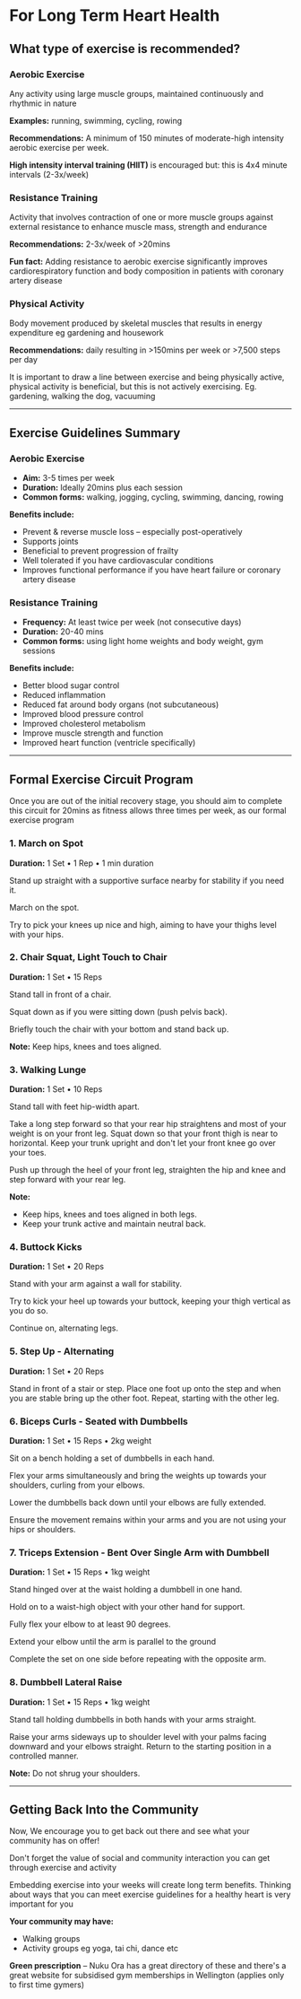 # For Long Term Heart Health

## What type of exercise is recommended?

### Aerobic Exercise
Any activity using large muscle groups, maintained continuously and rhythmic in nature

**Examples:** running, swimming, cycling, rowing

**Recommendations:** A minimum of 150 minutes of moderate-high intensity aerobic exercise per week.

**High intensity interval training (HIIT)** is encouraged but: this is 4x4 minute intervals (2-3x/week)

### Resistance Training
Activity that involves contraction of one or more muscle groups against external resistance to enhance muscle mass, strength and endurance

**Recommendations:** 2-3x/week of >20mins

**Fun fact:** Adding resistance to aerobic exercise significantly improves cardiorespiratory function and body composition in patients with coronary artery disease

### Physical Activity
Body movement produced by skeletal muscles that results in energy expenditure eg gardening and housework

**Recommendations:** daily resulting in >150mins per week or >7,500 steps per day

It is important to draw a line between exercise and being physically active, physical activity is beneficial, but this is not actively exercising. Eg. gardening, walking the dog, vacuuming

---

## Exercise Guidelines Summary

### Aerobic Exercise
- **Aim:** 3-5 times per week
- **Duration:** Ideally 20mins plus each session
- **Common forms:** walking, jogging, cycling, swimming, dancing, rowing

**Benefits include:**
- Prevent & reverse muscle loss – especially post-operatively
- Supports joints
- Beneficial to prevent progression of frailty
- Well tolerated if you have cardiovascular conditions
- Improves functional performance if you have heart failure or coronary artery disease

### Resistance Training
- **Frequency:** At least twice per week (not consecutive days)
- **Duration:** 20-40 mins
- **Common forms:** using light home weights and body weight, gym sessions

**Benefits include:**
- Better blood sugar control
- Reduced inflammation
- Reduced fat around body organs (not subcutaneous)
- Improved blood pressure control
- Improved cholesterol metabolism
- Improve muscle strength and function
- Improved heart function (ventricle specifically)

---

## Formal Exercise Circuit Program

Once you are out of the initial recovery stage, you should aim to complete this circuit for 20mins as fitness allows three times per week, as our formal exercise program

### 1. March on Spot
**Duration:** 1 Set • 1 Rep • 1 min duration

Stand up straight with a supportive surface nearby for stability if you need it.

March on the spot.

Try to pick your knees up nice and high, aiming to have your thighs level with your hips.

### 2. Chair Squat, Light Touch to Chair
**Duration:** 1 Set • 15 Reps

Stand tall in front of a chair.

Squat down as if you were sitting down (push pelvis back).

Briefly touch the chair with your bottom and stand back up.

**Note:** Keep hips, knees and toes aligned.

### 3. Walking Lunge
**Duration:** 1 Set • 10 Reps

Stand tall with feet hip-width apart.

Take a long step forward so that your rear hip straightens and most of your weight is on your front leg. Squat down so that your front thigh is near to horizontal. Keep your trunk upright and don't let your front knee go over your toes.

Push up through the heel of your front leg, straighten the hip and knee and step forward with your rear leg.

**Note:**
- Keep hips, knees and toes aligned in both legs.
- Keep your trunk active and maintain neutral back.

### 4. Buttock Kicks
**Duration:** 1 Set • 20 Reps

Stand with your arm against a wall for stability.

Try to kick your heel up towards your buttock, keeping your thigh vertical as you do so.

Continue on, alternating legs.

### 5. Step Up - Alternating
**Duration:** 1 Set • 20 Reps

Stand in front of a stair or step. Place one foot up onto the step and when you are stable bring up the other foot. Repeat, starting with the other leg.

### 6. Biceps Curls - Seated with Dumbbells
**Duration:** 1 Set • 15 Reps • 2kg weight

Sit on a bench holding a set of dumbbells in each hand.

Flex your arms simultaneously and bring the weights up towards your shoulders, curling from your elbows.

Lower the dumbbells back down until your elbows are fully extended.

Ensure the movement remains within your arms and you are not using your hips or shoulders.

### 7. Triceps Extension - Bent Over Single Arm with Dumbbell
**Duration:** 1 Set • 15 Reps • 1kg weight

Stand hinged over at the waist holding a dumbbell in one hand.

Hold on to a waist-high object with your other hand for support.

Fully flex your elbow to at least 90 degrees.

Extend your elbow until the arm is parallel to the ground

Complete the set on one side before repeating with the opposite arm.

### 8. Dumbbell Lateral Raise
**Duration:** 1 Set • 15 Reps • 1kg weight

Stand tall holding dumbbells in both hands with your arms straight.

Raise your arms sideways up to shoulder level with your palms facing downward and your elbows straight. Return to the starting position in a controlled manner.

**Note:** Do not shrug your shoulders.

---

## Getting Back Into the Community

Now, We encourage you to get back out there and see what your community has on offer!

Don't forget the value of social and community interaction you can get through exercise and activity

Embedding exercise into your weeks will create long term benefits. Thinking about ways that you can meet exercise guidelines for a healthy heart is very important for you

**Your community may have:**
- Walking groups
- Activity groups eg yoga, tai chi, dance etc

**Green prescription** – Nuku Ora has a great directory of these and there's a great website for subsidised gym memberships in Wellington (applies only to first time gymers)